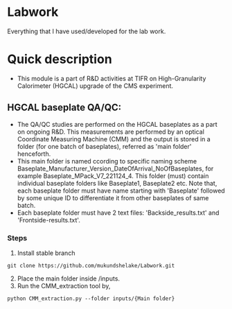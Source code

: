 # Labwork
Everything that I have used/developed for the lab work.

# Quick description
* This module is a part of R&D activities at TIFR on High-Granularity Calorimeter (HGCAL) upgrade of the CMS experiment. 
## HGCAL baseplate QA/QC: 
* The QA/QC studies are performed on the HGCAL baseplates as a part on ongoing R&D. This measurements are performed by an optical Coordinate Measuring Machine (CMM) and the output is stored in a folder (for one batch of baseplates), referred as 'main folder' henceforth. 
* This main folder is named ccording to specific naming scheme Baseplate_Manufacturer_Version_DateOfArrival_NoOfBaseplates, for example Baseplate_MPack_V7_221124_4. This folder (must) contain individual baseplate folders like Baseplate1, Baseplate2 etc. Note that, each baseplate folder must have name starting with 'Baseplate' followed by some unique ID to differentiate it from other baseplates of same batch. 
* Each baseplate folder must have 2 text files: 'Backside_results.txt' and 'Frontside-results.txt'.

### Steps 
1. Install stable branch
```
git clone https://github.com/mukundshelake/Labwork.git
```
2. Place the main folder inside /inputs.
3. Run the CMM_extraction tool by,
```
python CMM_extraction.py --folder inputs/{Main folder} 
```
